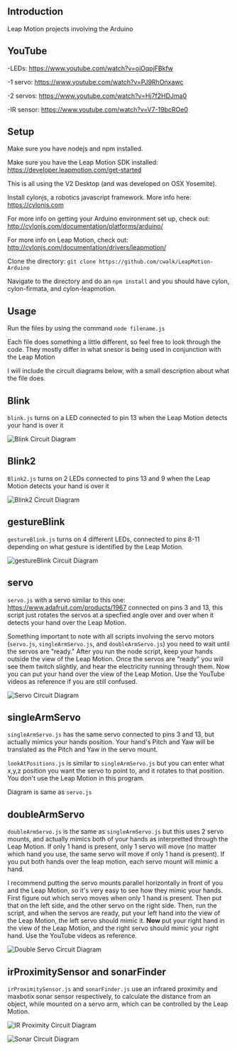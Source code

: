 ## Introduction

Leap Motion projects involving the Arduino

## YouTube

-LEDs: https://www.youtube.com/watch?v=oiOqpjFBkfw

-1 servo: https://www.youtube.com/watch?v=PJ9RhOnxawc

-2 servos: https://www.youtube.com/watch?v=Hj7f2HDJma0

-IR sensor: https://www.youtube.com/watch?v=V7-19bcROe0

## Setup

Make sure you have nodejs and npm installed.

Make sure you have the Leap Motion SDK installed: https://developer.leapmotion.com/get-started

This is all using the V2 Desktop (and was developed on OSX Yosemite).

Install cylonjs, a robotics javascript framework. More info here: https://cylonjs.com

For more info on getting your Arduino environment set up, check out: http://cylonjs.com/documentation/platforms/arduino/

For more info on Leap Motion, check out: http://cylonjs.com/documentation/drivers/leapmotion/

Clone the directory: `git clone https://github.com/cwalk/LeapMotion-Arduino`

Navigate to the directory and do an `npm install` and you should have cylon, cylon-firmata, and cylon-leapmotion.

## Usage

Run the files by using the command `node filename.js`

Each file does something a little different, so feel free to look through the code. They mostly differ in what snesor is being used in conjunction with the Leap Motion

I will include the circuit diagrams below, with a small description about what the file does.

## Blink

`blink.js` turns on a LED connected to pin 13 when the Leap Motion detects your hand is over it

![Blink Circuit Diagram](/blink_bb.png?raw=true "Blink Circuit Diagram")

## Blink2

`Blink2.js` turns on 2 LEDs connected to pins 13 and 9 when the Leap Motion detects your hand is over it

![Blink2 Circuit Diagram](/blink2_bb.png?raw=true "Blink2 Circuit Diagram")

## gestureBlink

`gestureBlink.js` turns on 4 different LEDs, connected to pins 8-11 depending on what gesture is identified by the Leap Motion.

![gestureBlink Circuit Diagram](/gestureBlink_bb.png?raw=true "gestureBlink Circuit Diagram")

## servo

`servo.js` with a servo similar to this one: https://www.adafruit.com/products/1967 connected on pins 3 and 13, this script just rotates the servos at a specfied angle over and over when it detects your hand over the Leap Motion.

Something important to note with all scripts involving the servo motors (`servo.js`, `singleArmServo.js`, and `doubleArmServo.js`) you need to wait until the servos are "ready." After you run the node script, keep your hands outside the view of the Leap Motion. Once the servos are "ready" you will see them twitch slightly, and hear the electricity running through them. Now you can put your hand over the view of the Leap Motion. Use the YouTube videos as reference if you are still confused.

![Servo Circuit Diagram](/servo.png?raw=true "Servo Circuit Diagram")

## singleArmServo

`singleArmServo.js` has the same servo connected to pins 3 and 13, but actually mimics your hands position. Your hand's Pitch and Yaw will be translated as the Pitch and Yaw in the servo mount.

`lookAtPositions.js` is similar to `singleArmServo.js` but you can enter what x,y,z position you want the servo to point to, and it rotates to that position. You don't use the Leap Motion in this program.

Diagram is same as `servo.js`

## doubleArmServo

`doubleArmServo.js` is the same as `singleArmServo.js` but this uses 2 servo mounts, and actually mimics both of your hands as interpretted through the Leap Motion. If only 1 hand is present, only 1 servo will move (no matter which hand you use, the same servo will move if only 1 hand is present). If you put both hands over the leap motion, each servo mount will mimic a hand. 

I recommend putting the servo mounts parallel horizontally in front of you and the Leap Motion, so it's very easy to see how they mimic your hands. First figure out which servo moves when only 1 hand is present. Then put that on the left side, and the other servo on the right side. Then, run the script, and when the servos are ready, put your left hand into the view of the Leap Motion, the left servo should mimic it. **Now** put your right hand in the view of the Leap Motion, and the right servo should mimic your right hand. Use the YouTube videos as reference.

![Double Servo Circuit Diagram](/doubleArmServo_bb.png?raw=true "Double Servo Circuit Diagram")

## irProximitySensor and sonarFinder

`irProximitySensor.js` and `sonarFinder.js` use an infrared proximity and maxbotix sonar sensor respectively, to calculate the distance from an object, while mounted on a servo arm, which can be controlled by the Leap Motion.

![IR Proximity Circuit Diagram](/irProximitySensor_bb.png?raw=true "IR Proximity Circuit Diagram")

![Sonar Circuit Diagram](/sonarFinder_bb.png?raw=true "Sonar Circuit Diagram")
